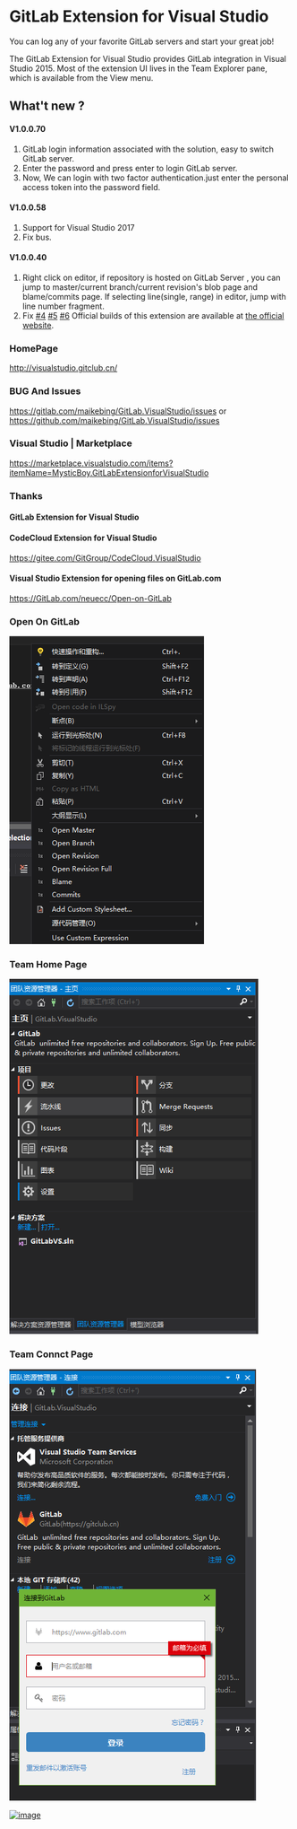 # GitLab  Extension for Visual Studio

You can log any of your favorite GitLab servers and start your great job!

The GitLab Extension for Visual Studio provides GitLab integration in Visual Studio 2015.
Most of the extension UI lives in the Team Explorer pane, which is available from the View menu.


## What't new ?

#### V1.0.0.70

1. GitLab login information associated with the solution, easy to switch GitLab server.
2. Enter the password and press enter to login GitLab server.
3. Now, We can login   with two  factor authentication.just enter the personal access token into the password field.

#### V1.0.0.58 

1. Support for Visual Studio 2017 
2. Fix bus.


#### V1.0.0.40 
 1. Right click on editor, if repository is hosted on GitLab Server , you can jump to master/current branch/current revision's blob page and blame/commits page. If selecting line(single, range) in editor, jump with line number fragment.
 2. Fix [#4](https://www.gitlab.com/maikebing/GitLab.VisualStudio/issues/4) [#5](https://www.gitlab.com/maikebing/GitLab.VisualStudio/issues/5) [#6](https://www.gitlab.com/maikebing/GitLab.VisualStudio/issues/6)
Official builds of this extension are available at [the official website](http://visualstudio.gitclub.cn).

### HomePage
 http://visualstudio.gitclub.cn/

### BUG And Issues
https://gitlab.com/maikebing/GitLab.VisualStudio/issues
or 
https://github.com/maikebing/GitLab.VisualStudio/issues

###    Visual Studio    |   Marketplace
https://marketplace.visualstudio.com/items?itemName=MysticBoy.GitLabExtensionforVisualStudio

### Thanks
 
####  GitLab Extension for Visual Studio
  
####  CodeCloud Extension for  Visual Studio

https://gitee.com/GitGroup/CodeCloud.VisualStudio

#### Visual Studio Extension for opening files on GitLab.com
https://GitLab.com/neuecc/Open-on-GitLab 

 


### Open On GitLab 

![image](./docs/images/OpenOnGitLab.png)
###  Team Home Page

![image](./docs/images/TeamHome.PNG)

### Team Connct Page
![image](./docs/images/TeamConnect.PNG)
 
 
[![image](http://s07.flagcounter.com/map/7uzT/size_s/txt_000000/border_CCCCCC/pageviews_0/viewers_0/flags_0/)](http://info.flagcounter.com/7uzT)

